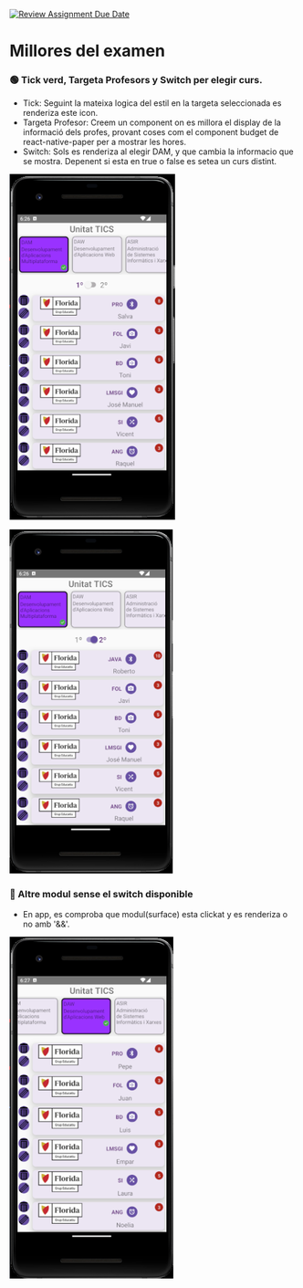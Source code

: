 [![Review Assignment Due Date](https://classroom.github.com/assets/deadline-readme-button-24ddc0f5d75046c5622901739e7c5dd533143b0c8e959d652212380cedb1ea36.svg)](https://classroom.github.com/a/pVQwyuW3)

# Millores del examen

### 🟢 Tick verd, Targeta Profesors y Switch per elegir curs.
- Tick: Seguint la mateixa logica del estil en la targeta seleccionada es renderiza este icon.
- Targeta Profesor: Creem un component on es millora el display de la informació dels profes, provant coses com el component budget de react-native-paper per a mostrar les hores.
- Switch: Sols es renderiza al elegir DAM, y que cambia la informacio que se mostra. Depenent si esta en true o false es setea un curs distint.

![Imatge que mostra el tick](/capturesApp/dam1.PNG)

![Imatge que mostra informacio de segon](/capturesApp/dam2.PNG)

### 🍬 Altre modul sense el switch disponible
- En app, es comproba que modul(surface) esta clickat y es renderiza o no amb '&&'.
  
![Imatge que mostra informacio de segon](/capturesApp/altreModul.PNG)